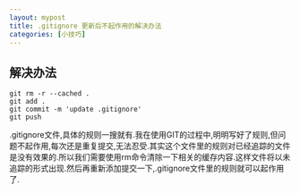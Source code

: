 ```yaml
---
layout: mypost
title: .gitignore 更新后不起作用的解决办法
categories: [小技巧]
---
```


## 解决办法
```
git rm -r --cached .
git add .
git commit -m 'update .gitignore'
git push
```
.gitignore文件,具体的规则一搜就有.我在使用GIT的过程中,明明写好了规则,但问题不起作用,每次还是重复提交,无法忍受.其实这个文件里的规则对已经追踪的文件是没有效果的.所以我们需要使用rm命令清除一下相关的缓存内容.这样文件将以未追踪的形式出现.然后再重新添加提交一下,.gitignore文件里的规则就可以起作用了.
